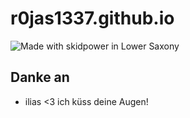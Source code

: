 # r0jas1337.github.io


![Made with skidpower in Lower Saxony](https://madewithlove.now.sh/pl?heart=true)

## Danke an
* ilias <3 ich küss deine Augen!